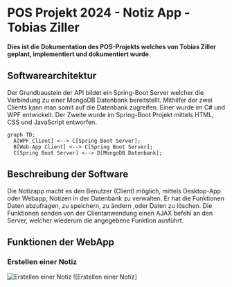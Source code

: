# POS Projekt 2024 - Notiz App - Tobias Ziller

**Dies ist die Dokumentation des POS-Projekts welches von Tobias Ziller geplant, implementiert und dokumentiert wurde.**

## Softwarearchitektur

Der Grundbaustein der API bildet ein Spring-Boot Server welcher die Verbindung zu einer MongoDB Datenbank bereitstellt. Mithilfer der zwei Clients kann man somit auf die Datenbank zugreifen. Einer wurde im C# und WPF entwickelt. Der Zweite wurde im Spring-Boot Projekt mittels HTML, CSS und JavaScript entworfen.

```mermaid
graph TD;
  A[WPF Client] <--> C[Spring Boot Server];
  B[Web-App Client] <--> C[Spring Boot Server];
  C[Spring Boot Server] <--> D[MongoDB Datenbank];
```

## Beschreibung der Software

Die Notizapp macht es den Benutzer (Client) möglich, mittels Desktop-App oder Webapp, Notizen in der Datenbank zu verwalten. Er hat die Funktionen Daten abzufragen, zu speichern, zu ändern ,oder Daten zu löschen. Die Funktionen senden von der Clientanwendung einen AJAX befehl an den Server, welcher wiederum die angegebene Funktion ausführt.

## Funktionen der WebApp

### Erstellen einer Notiz
![Erstellen einer Notiz](./)
![Erstellen einer Notiz] 

